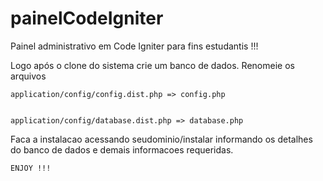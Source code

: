 painelCodeIgniter
================

Painel administrativo em Code Igniter para fins estudantis !!!


Logo após o clone do sistema crie um banco de dados.
Renomeie os arquivos


    application/config/config.dist.php => config.php
    
    
    application/config/database.dist.php => database.php
    
    
Faca a instalacao acessando seudominio/instalar
    informando os detalhes do banco de dados e demais
    informacoes requeridas.

    ENJOY !!!